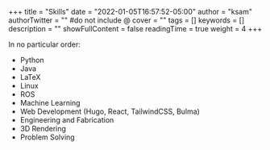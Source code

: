 +++
title = "Skills"
date = "2022-01-05T16:57:52-05:00"
author = "ksam"
authorTwitter = "" #do not include @
cover = ""
tags = []
keywords = []
description = ""
showFullContent = false
readingTime = true
weight = 4
+++

In no particular order:

- Python
- Java
- LaTeX
- Linux
- ROS
- Machine Learning
- Web Development (Hugo, React, TailwindCSS, Bulma)
- Engineering and Fabrication
- 3D Rendering 
- Problem Solving
